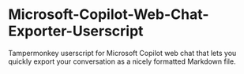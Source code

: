 # Microsoft-Copilot-Web-Chat-Exporter-Userscript
Tampermonkey userscript for Microsoft Copilot web chat that lets you quickly export your conversation as a nicely formatted Markdown file.
